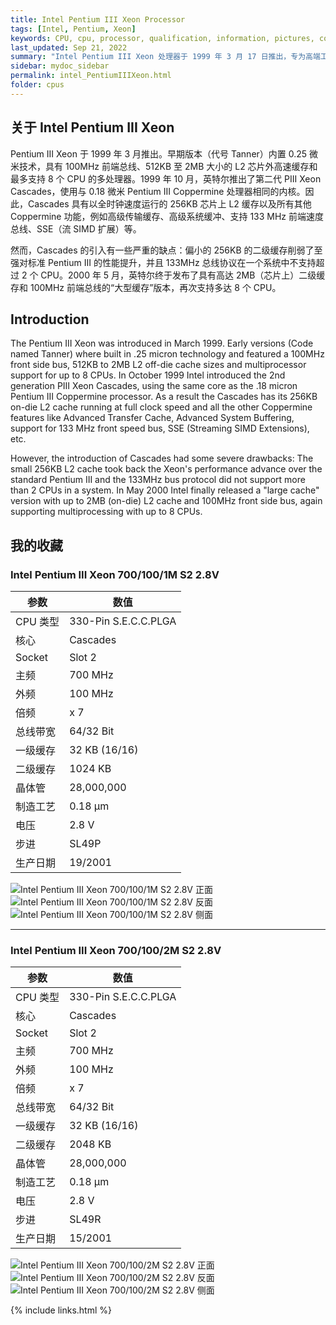 ```yaml
---
title: Intel Pentium III Xeon Processor
tags: [Intel, Pentium, Xeon]
keywords: CPU, cpu, processor, qualification, information, pictures, core, frequency, chip packaging, packaging, cpu info, x86, collection, amd, cyrix, harris, ibm, idt, iit, intel, motorola, nec, sgs, sgs-thomson, siemens, ST, signetics, mhs, ti, texas instruments, ulsi, umc, weitek, zilog, 808x, 8085, 8088, 8086, 80188, 80186, 80286, 286, 80386, 386, i386, Am386, 386sx, 386dx, 486, i486, 586, 486sx, 486dx, overdrive, 487, pentium, 586, 5x86, 386dlc, 386slc, 486dx2, mmx, ppro, pentium-pro, pro, athlon, duron, z80, dirk oppelt, dirk, oppelt, engineering, sample, samples
last_updated: Sep 21, 2022
summary: "Intel Pentium III Xeon 处理器于 1999 年 3 月 17 日推出，专为高端工作站和服务器而开发，是 Intel Pentium II Xeon 的直接继承者。"
sidebar: mydoc_sidebar
permalink: intel_PentiumIIIXeon.html
folder: cpus
---
```


## 关于 Intel Pentium III Xeon

Pentium III Xeon 于 1999 年 3 月推出。早期版本（代号 Tanner）内置 0.25 微米技术，具有 100MHz 前端总线、512KB 至 2MB 大小的 L2 芯片外高速缓存和最多支持 8 个 CPU 的多处理器。1999 年 10 月，英特尔推出了第二代 PIII Xeon Cascades，使用与 0.18 微米 Pentium III Coppermine 处理器相同的内核。因此，Cascades 具有以全时钟速度运行的 256KB 芯片上 L2 缓存以及所有其他 Coppermine 功能，例如高级传输缓存、高级系统缓冲、支持 133 MHz 前端速度总线、SSE（流 SIMD 扩展）等。
 
然而，Cascades 的引入有一些严重的缺点：偏小的 256KB 的二级缓存削弱了至强对标准 Pentium III 的性能提升，并且 133MHz 总线协议在一个系统中不支持超过 2 个 CPU。2000 年 5 月，英特尔终于发布了具有高达 2MB（芯片上）二级缓存和 100MHz 前端总线的“大型缓存”版本，再次支持多达 8 个 CPU。

## Introduction

The Pentium III Xeon was introduced in March 1999. Early versions (Code named Tanner) where built in .25 micron technology and featured a 100MHz front side bus, 512KB to 2MB L2 off-die cache sizes and multiprocessor support for up to 8 CPUs. In October 1999 Intel introduced the 2nd generation PIII Xeon Cascades, using the same core as the .18 micron Pentium III Coppermine processor. As a result the Cascades has its 256KB on-die L2 cache running at full clock speed and all the other Coppermine features like Advanced Transfer Cache, Advanced System Buffering, support for 133 MHz front speed bus, SSE (Streaming SIMD Extensions), etc.
 
However, the introduction of Cascades had some severe drawbacks: The small 256KB L2 cache took back the Xeon's performance advance over the standard Pentium III and the 133MHz bus protocol did not support more than 2 CPUs in a system. In May 2000 Intel finally released a "large cache" version with up to 2MB (on-die) L2 cache and 100MHz front side bus, again supporting multiprocessing with up to 8 CPUs.

## 我的收藏

### Intel Pentium III Xeon 700/100/1M S2 2.8V

| 参数 | 数值 |
| ------ | ------ |
| CPU 类型 | 330-Pin S.E.C.C.PLGA |
| 核心 | Cascades |
| Socket | Slot 2 |
| 主频 | 700 MHz |
| 外频 | 100 MHz |
| 倍频 | x 7 |
| 总线带宽 | 64/32 Bit |
| 一级缓存 | 32 KB (16/16) |
| 二级缓存 | 1024 KB |
| 晶体管 | 28,000,000 |
| 制造工艺 | 0.18 µm |
| 电压 | 2.8 V |
| 步进 | SL49P |
| 生产日期 | 19/2001 |

![Intel Pentium III Xeon 700/100/1M S2 2.8V 正面](/images/cpus/Intel/Intel_PIII_Xeon_700_100_1M_S2_1.jpg)
![Intel Pentium III Xeon 700/100/1M S2 2.8V 反面](/images/cpus/Intel/Intel_PIII_Xeon_700_100_1M_S2_2.jpg)
![Intel Pentium III Xeon 700/100/1M S2 2.8V 侧面](/images/cpus/Intel/Intel_PIII_Xeon_700_100_1M_S2_3.jpg)

---------

### Intel Pentium III Xeon 700/100/2M S2 2.8V

| 参数 | 数值 |
| ------ | ------ |
| CPU 类型 | 330-Pin S.E.C.C.PLGA |
| 核心 | Cascades |
| Socket | Slot 2 |
| 主频 | 700 MHz |
| 外频 | 100 MHz |
| 倍频 | x 7 |
| 总线带宽 | 64/32 Bit |
| 一级缓存 | 32 KB (16/16) |
| 二级缓存 | 2048 KB |
| 晶体管 | 28,000,000 |
| 制造工艺 | 0.18 µm |
| 电压 | 2.8 V |
| 步进 | SL49R |
| 生产日期 | 15/2001 |

![Intel Pentium III Xeon 700/100/2M S2 2.8V 正面](/images/cpus/Intel/Intel_PIII_Xeon_700_100_2M_S2_1.jpg)
![Intel Pentium III Xeon 700/100/2M S2 2.8V 反面](/images/cpus/Intel/Intel_PIII_Xeon_700_100_2M_S2_2.jpg)
![Intel Pentium III Xeon 700/100/2M S2 2.8V 侧面](/images/cpus/Intel/Intel_PIII_Xeon_700_100_2M_S2_3.jpg)

{% include links.html %}
